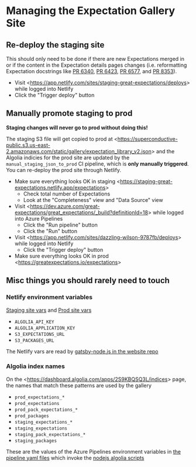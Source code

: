 Managing the Expectation Gallery Site
=====================================

## Re-deploy the staging site

This should only need to be done if there are new Expectations merged in or if the content in the Expectation details pages changes (i.e. reformatting Expectation docstrings like [PR 6340](https://github.com/great-expectations/great_expectations/pull/6340), [PR 6423](https://github.com/great-expectations/great_expectations/pull/6423), [PR 6577](https://github.com/great-expectations/great_expectations/pull/6577), and [PR 8353](https://github.com/great-expectations/great_expectations/pull/8353)).

- Visit &lt;https://app.netlify.com/sites/staging-great-expectations/deploys&gt; while logged into Netlify
- Click the "Trigger deploy" button

## Manually promote staging to prod

**Staging changes will never go to prod without doing this!**

The staging S3 file will get copied to prod at &lt;https://superconductive-public.s3.us-east-2.amazonaws.com/static/gallery/expectation_library_v2.json&gt; and the Algolia indicies for the prod site are updated by the `manual_staging_json_to_prod` CI pipeline, which is **only manually triggered**. You can re-deploy the prod site through Netlify.

- Make sure everything looks OK in staging &lt;https://staging-great-expectations.netlify.app/expectations&gt;
    - Check total number of Expectations
    - Look at the "Completeness" view and "Data Source" view
- Visit &lt;https://dev.azure.com/great-expectations/great_expectations/_build?definitionId=18&gt; while logged into Azure Pipelines
    - Click the "Run pipeline" button
    - Click the "Run" button
- Visit &lt;https://app.netlify.com/sites/dazzling-wilson-9787fb/deploys&gt; while logged into Netlify
    - Click the "Trigger deploy" button
- Make sure everything looks OK in prod &lt;https://greatexpectations.io/expectations&gt;

## Misc things you should rarely need to touch

### Netlify environment variables

[Staging site vars](https://app.netlify.com/sites/staging-great-expectations/configuration/env) and [Prod site vars](https://app.netlify.com/sites/dazzling-wilson-9787fb/configuration/env)

- `ALGOLIA_API_KEY`
- `ALGOLIA_APPLICATION_KEY`
- `S3_EXPECTATIONS_URL`
- `S3_PACKAGES_URL`

The Netlify vars are read by [gatsby-node.js in the website repo](https://github.com/greatexpectationslabs/great-expectations-io/blob/main/gatsby-node.js)

### Algolia index names

On the &lt;https://dashboard.algolia.com/apps/2S9KBQSQ3L/indices&gt; page, the names that match these patterns are used by the gallery

- `prod_expectations_*`
- `prod_expectations`
- `prod_pack_expectations_*`
- `prod_packages`
- `staging_expectations_*`
- `staging_expectations`
- `staging_pack_expectations_*`
- `staging_packages`

These are the values of the Azure Pipelines environment variables in [the pipeline yaml files](https://github.com/great-expectations/great_expectations/tree/develop/docs/expectation_gallery) which invoke the [nodejs algolia scripts](https://github.com/great-expectations/great_expectations/tree/develop/assets/scripts/AlgoliaScripts)
